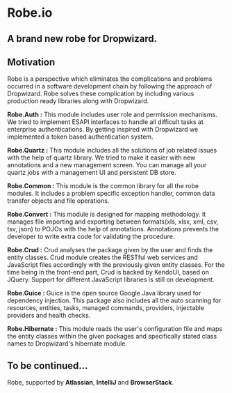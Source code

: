 Robe.io
=======

A brand new robe for Dropwizard.
-------------------------------
Motivation
-------------------------------
Robe is a perspective which eliminates the complications and problems occurred in a software development chain by following the approach of Dropwizard.
Robe solves these complication by including various production ready libraries along with Dropwizard.

**Robe.Auth :** This module includes user role and permission mechanisms. We tried to implement ESAPI interfaces to handle all difficult tasks at enterprise authentications. By getting inspired with Dropwizard we implemented a token based authentication system. 

**Robe.Quartz :** This module includes all the solutions of job related issues with the help of quartz library. We tried to make it easier with new annotations and a new management screen. You can manage all your quartz jobs with a management UI and persistent DB store.

**Robe.Common :** This module is the common library for all the robe modules. It includes a problem specific exception handler, common data transfer objects and file operations.

**Robe.Convert :** This module is designed for mapping methodology. It manages file importing and exporting between formats(xls, xlsx, xml, csv, tsv, json) to POJOs with the help of annotations. Annotations prevents the developer to write extra code for validating the procedure. 

**Robe.Crud :** Crud analyses the package given by the user and finds the entity classes. Crud module creates the RESTful web services and JavaScript files accordingly with the previously given entity classes. For the time being in the front-end part, Crud is backed by KendoUI, based on JQuery. Support for different JavaScript libraries is still on development.

**Robe.Guice :** Guice is the open source Google Java library used for dependency injection. This package also includes all the auto scanning for resources, entities, tasks, managed commands, providers, injectable providers and health checks.

**Robe.Hibernate :**  This module reads the user's configuration file and maps the entity classes within the given packages and specifically stated class names to Dropwizard's hibernate module.

To be continued...
-------------------------------


Robe, supported by **Atlassian**, **IntelliJ** and **BrowserStack**.

